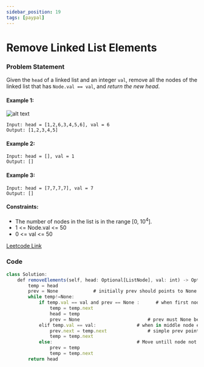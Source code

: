 ```yaml
---
sidebar_position: 19
tags: [paypal]
---
```


# Remove Linked List Elements

### Problem Statement

Given the `head` of a linked list and an integer `val`, remove all the nodes of the linked list that has `Node.val == val`, and *return the new head*.

#### Example 1:

![alt text](https://assets.leetcode.com/uploads/2021/03/06/removelinked-list.jpg)

```
Input: head = [1,2,6,3,4,5,6], val = 6
Output: [1,2,3,4,5]
```

#### Example 2:

```
Input: head = [], val = 1
Output: []
```

#### Example 3:

```
Input: head = [7,7,7,7], val = 7
Output: []
```

#### Constraints:

- The number of nodes in the list is in the range [0, 10<sup>4</sup>].
- 1 <= Node.val <= 50
- 0 <= val <= 50

[Leetcode Link](https://leetcode.com/problems/remove-linked-list-elements/)

### Code

```jsx title="Python"
class Solution:
    def removeElements(self, head: Optional[ListNode], val: int) -> Optional[ListNode]:
        temp = head
        prev = None             # initially prev should points to None
        while temp!=None:
            if temp.val == val and prev == None :      # when first node is val which has to remove
                temp = temp.next
                head = temp
                prev = None                         # prev must None because still first Node equal to val
            elif temp.val == val:               # when in middle node equal to val
                prev.next = temp.next               # simple prev point to next node
                temp = temp.next
            else:                               # Move untill node not equal to val
                prev = temp
                temp = temp.next
        return head

```

